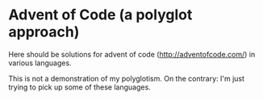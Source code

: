 # Advent of Code (a polyglot approach)

Here should be solutions for advent of code (http://adventofcode.com/) in various languages.

This is not a demonstration of my polyglotism. On the contrary: I'm just trying to pick up some of these languages.

